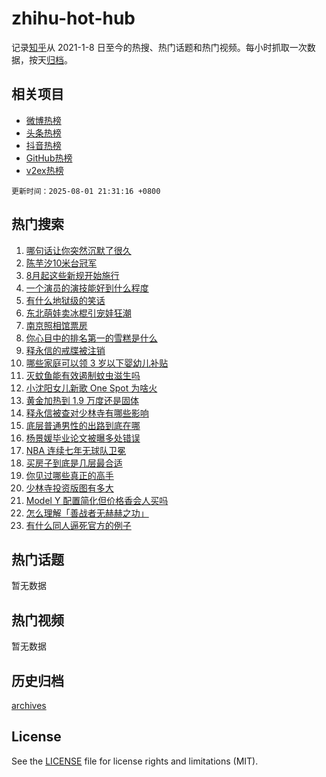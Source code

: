 # zhihu-hot-hub

记录[知乎](https://www.zhihu.com/)从 2021-1-8 日至今的热搜、热门话题和热门视频。每小时抓取一次数据，按天[归档](archives)。

## 相关项目

- [微博热榜](https://github.com/snaildev/weibo-hot-hub)
- [头条热榜](https://github.com/snaildev/toutiao-hot-hub)
- [抖音热榜](https://github.com/snaildev/douyin-hot-hub)
- [GitHub热榜](https://github.com/snaildev/github-hot-hub)
- [v2ex热榜](https://github.com/snaildev/v2ex-hot-hub)


`更新时间：2025-08-01 21:31:16 +0800`

## 热门搜索

1. [哪句话让你突然沉默了很久](https://www.zhihu.com/search?q=%E5%93%AA%E5%8F%A5%E8%AF%9D%E8%AE%A9%E4%BD%A0%E7%AA%81%E7%84%B6%E6%B2%89%E9%BB%98%E4%BA%86%E5%BE%88%E4%B9%85)
1. [陈芋汐10米台冠军](https://www.zhihu.com/search?q=%E9%99%88%E8%8A%8B%E6%B1%9010%E7%B1%B3%E5%8F%B0%E5%86%A0%E5%86%9B)
1. [8月起这些新规开始施行](https://www.zhihu.com/search?q=8%E6%9C%88%E8%B5%B7%E8%BF%99%E4%BA%9B%E6%96%B0%E8%A7%84%E5%BC%80%E5%A7%8B%E6%96%BD%E8%A1%8C)
1. [一个演员的演技能好到什么程度](https://www.zhihu.com/search?q=%E4%B8%80%E4%B8%AA%E6%BC%94%E5%91%98%E7%9A%84%E6%BC%94%E6%8A%80%E8%83%BD%E5%A5%BD%E5%88%B0%E4%BB%80%E4%B9%88%E7%A8%8B%E5%BA%A6)
1. [有什么地狱级的笑话](https://www.zhihu.com/search?q=%E6%9C%89%E4%BB%80%E4%B9%88%E5%9C%B0%E7%8B%B1%E7%BA%A7%E7%9A%84%E7%AC%91%E8%AF%9D)
1. [东北萌娃卖冰棍引宠娃狂潮](https://www.zhihu.com/search?q=%E4%B8%9C%E5%8C%97%E8%90%8C%E5%A8%83%E5%8D%96%E5%86%B0%E6%A3%8D%E5%BC%95%E5%AE%A0%E5%A8%83%E7%8B%82%E6%BD%AE)
1. [南京照相馆票房](https://www.zhihu.com/search?q=%E5%8D%97%E4%BA%AC%E7%85%A7%E7%9B%B8%E9%A6%86%E7%A5%A8%E6%88%BF)
1. [你心目中的排名第一的雪糕是什么](https://www.zhihu.com/search?q=%E4%BD%A0%E5%BF%83%E7%9B%AE%E4%B8%AD%E7%9A%84%E6%8E%92%E5%90%8D%E7%AC%AC%E4%B8%80%E7%9A%84%E9%9B%AA%E7%B3%95%E6%98%AF%E4%BB%80%E4%B9%88)
1. [释永信的戒牒被注销](https://www.zhihu.com/search?q=%E9%87%8A%E6%B0%B8%E4%BF%A1%E7%9A%84%E6%88%92%E7%89%92%E8%A2%AB%E6%B3%A8%E9%94%80)
1. [哪些家庭可以领 3 岁以下婴幼儿补贴](https://www.zhihu.com/search?q=%E5%93%AA%E4%BA%9B%E5%AE%B6%E5%BA%AD%E5%8F%AF%E4%BB%A5%E9%A2%86%203%20%E5%B2%81%E4%BB%A5%E4%B8%8B%E5%A9%B4%E5%B9%BC%E5%84%BF%E8%A1%A5%E8%B4%B4)
1. [灭蚊鱼能有效遏制蚊虫滋生吗](https://www.zhihu.com/search?q=%E7%81%AD%E8%9A%8A%E9%B1%BC%E8%83%BD%E6%9C%89%E6%95%88%E9%81%8F%E5%88%B6%E8%9A%8A%E8%99%AB%E6%BB%8B%E7%94%9F%E5%90%97)
1. [小沈阳女儿新歌 One Spot 为啥火](https://www.zhihu.com/search?q=%E5%B0%8F%E6%B2%88%E9%98%B3%E5%A5%B3%E5%84%BF%E6%96%B0%E6%AD%8C%20One%20Spot%20%E4%B8%BA%E5%95%A5%E7%81%AB)
1. [黄金加热到 1.9 万度还是固体](https://www.zhihu.com/search?q=%E9%BB%84%E9%87%91%E5%8A%A0%E7%83%AD%E5%88%B0%201.9%20%E4%B8%87%E5%BA%A6%E8%BF%98%E6%98%AF%E5%9B%BA%E4%BD%93)
1. [释永信被查对少林寺有哪些影响](https://www.zhihu.com/search?q=%E9%87%8A%E6%B0%B8%E4%BF%A1%E8%A2%AB%E6%9F%A5%E5%AF%B9%E5%B0%91%E6%9E%97%E5%AF%BA%E6%9C%89%E5%93%AA%E4%BA%9B%E5%BD%B1%E5%93%8D)
1. [底层普通男性的出路到底在哪](https://www.zhihu.com/search?q=%E5%BA%95%E5%B1%82%E6%99%AE%E9%80%9A%E7%94%B7%E6%80%A7%E7%9A%84%E5%87%BA%E8%B7%AF%E5%88%B0%E5%BA%95%E5%9C%A8%E5%93%AA)
1. [杨景媛毕业论文被曝多处错误](https://www.zhihu.com/search?q=%E6%9D%A8%E6%99%AF%E5%AA%9B%E6%AF%95%E4%B8%9A%E8%AE%BA%E6%96%87%E8%A2%AB%E6%9B%9D%E5%A4%9A%E5%A4%84%E9%94%99%E8%AF%AF)
1. [NBA 连续七年无球队卫冕](https://www.zhihu.com/search?q=NBA%20%E8%BF%9E%E7%BB%AD%E4%B8%83%E5%B9%B4%E6%97%A0%E7%90%83%E9%98%9F%E5%8D%AB%E5%86%95)
1. [买房子到底是几层最合适](https://www.zhihu.com/search?q=%E4%B9%B0%E6%88%BF%E5%AD%90%E5%88%B0%E5%BA%95%E6%98%AF%E5%87%A0%E5%B1%82%E6%9C%80%E5%90%88%E9%80%82)
1. [你见过哪些真正的高手](https://www.zhihu.com/search?q=%E4%BD%A0%E8%A7%81%E8%BF%87%E5%93%AA%E4%BA%9B%E7%9C%9F%E6%AD%A3%E7%9A%84%E9%AB%98%E6%89%8B)
1. [少林寺投资版图有多大](https://www.zhihu.com/search?q=%E5%B0%91%E6%9E%97%E5%AF%BA%E6%8A%95%E8%B5%84%E7%89%88%E5%9B%BE%E6%9C%89%E5%A4%9A%E5%A4%A7)
1. [Model Y 配置简化但价格香会人买吗](https://www.zhihu.com/search?q=Model%20Y%20%E9%85%8D%E7%BD%AE%E7%AE%80%E5%8C%96%E4%BD%86%E4%BB%B7%E6%A0%BC%E9%A6%99%E4%BC%9A%E4%BA%BA%E4%B9%B0%E5%90%97)
1. [怎么理解「善战者无赫赫之功」](https://www.zhihu.com/search?q=%E6%80%8E%E4%B9%88%E7%90%86%E8%A7%A3%E3%80%8C%E5%96%84%E6%88%98%E8%80%85%E6%97%A0%E8%B5%AB%E8%B5%AB%E4%B9%8B%E5%8A%9F%E3%80%8D)
1. [有什么同人逼死官方的例子](https://www.zhihu.com/search?q=%E6%9C%89%E4%BB%80%E4%B9%88%E5%90%8C%E4%BA%BA%E9%80%BC%E6%AD%BB%E5%AE%98%E6%96%B9%E7%9A%84%E4%BE%8B%E5%AD%90)

## 热门话题

暂无数据

## 热门视频

暂无数据

## 历史归档

[archives](archives)

## License

See the [LICENSE](LICENSE) file for license rights and limitations (MIT).
